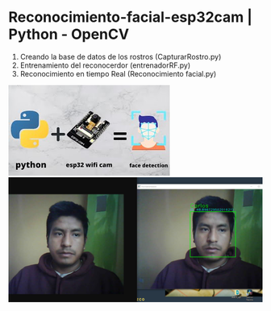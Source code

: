 ﻿# Reconocimiento-facial-esp32cam | Python - OpenCV

1. Creando la base de datos de los rostros (CapturarRostro.py)
2. Entrenamiento del reconocerdor (entrenadorRF.py)
3. Reconocimiento en tiempo Real (Reconocimiento facial.py)

![](ESP32CAM.jpg)
![](Captura.PNG)

